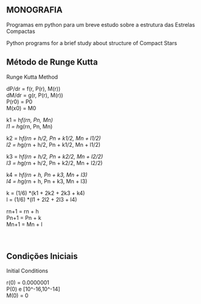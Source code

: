 ## MONOGRAFIA 

Programas em python para um breve estudo sobre a estrutura das Estrelas Compactas

Python programs for a brief study about structure of Compact Stars

## Método de Runge Kutta
Runge Kutta Method

dP/dr = f(r, P(r), M(r)) <br/>
dM/dr = g(r, P(r), M(r)) <br/>
P(r0) = P0 <br/>
M(x0) = M0 <br/>

k1 = h*f(rn, Pn, Mn) <br/>
l1 = h*g(rn, Pn, Mn) <br/>

k2 = h*f(rn + h/2, Pn + k1/2, Mn + l1/2) <br/>
l2 = h*g(rn + h/2, Pn + k1/2, Mn + l1/2) <br/>

k3 = h*f(rn + h/2, Pn + k2/2, Mn + l2/2) <br/>
l3 = h*g(rn + h/2, Pn + k2/2, Mn + l2/2) <br/>

k4 = h*f(rn + h, Pn + k3, Mn + l3) <br/>
l4 = h*g(rn + h, Pn + k3, Mn + l3) <br/>

k = (1/6) *(k1 + 2k2 + 2k3 + k4) <br/>
l = (1/6) *(l1 + 2l2 + 2l3 + l4) <br/>

rn+1 = rn + h <br/>
Pn+1 = Pn + k <br/>
Mn+1 = Mn + l <br/>
<br/><br/>

## Condições Iniciais
Initial Conditions


r(0) = 0.0000001 <br/>
P(0) e [10^-16,10^-14] <br/>
M(0) = 0
